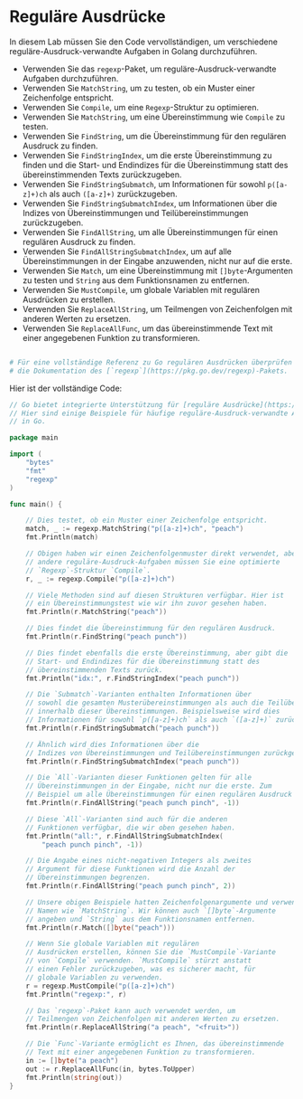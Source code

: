 # Reguläre Ausdrücke

In diesem Lab müssen Sie den Code vervollständigen, um verschiedene reguläre-Ausdruck-verwandte Aufgaben in Golang durchzuführen.

- Verwenden Sie das `regexp`-Paket, um reguläre-Ausdruck-verwandte Aufgaben durchzuführen.
- Verwenden Sie `MatchString`, um zu testen, ob ein Muster einer Zeichenfolge entspricht.
- Verwenden Sie `Compile`, um eine `Regexp`-Struktur zu optimieren.
- Verwenden Sie `MatchString`, um eine Übereinstimmung wie `Compile` zu testen.
- Verwenden Sie `FindString`, um die Übereinstimmung für den regulären Ausdruck zu finden.
- Verwenden Sie `FindStringIndex`, um die erste Übereinstimmung zu finden und die Start- und Endindizes für die Übereinstimmung statt des übereinstimmenden Texts zurückzugeben.
- Verwenden Sie `FindStringSubmatch`, um Informationen für sowohl `p([a-z]+)ch` als auch `([a-z]+)` zurückzugeben.
- Verwenden Sie `FindStringSubmatchIndex`, um Informationen über die Indizes von Übereinstimmungen und Teilübereinstimmungen zurückzugeben.
- Verwenden Sie `FindAllString`, um alle Übereinstimmungen für einen regulären Ausdruck zu finden.
- Verwenden Sie `FindAllStringSubmatchIndex`, um auf alle Übereinstimmungen in der Eingabe anzuwenden, nicht nur auf die erste.
- Verwenden Sie `Match`, um eine Übereinstimmung mit `[]byte`-Argumenten zu testen und `String` aus dem Funktionsnamen zu entfernen.
- Verwenden Sie `MustCompile`, um globale Variablen mit regulären Ausdrücken zu erstellen.
- Verwenden Sie `ReplaceAllString`, um Teilmengen von Zeichenfolgen mit anderen Werten zu ersetzen.
- Verwenden Sie `ReplaceAllFunc`, um das übereinstimmende Text mit einer angegebenen Funktion zu transformieren.

```sh

# Für eine vollständige Referenz zu Go regulären Ausdrücken überprüfen Sie
# die Dokumentation des [`regexp`](https://pkg.go.dev/regexp)-Pakets.
```

Hier ist der vollständige Code:

```go
// Go bietet integrierte Unterstützung für [reguläre Ausdrücke](https://en.wikipedia.org/wiki/Regular_expression).
// Hier sind einige Beispiele für häufige reguläre-Ausdruck-verwandte Aufgaben
// in Go.

package main

import (
	"bytes"
	"fmt"
	"regexp"
)

func main() {

	// Dies testet, ob ein Muster einer Zeichenfolge entspricht.
	match, _ := regexp.MatchString("p([a-z]+)ch", "peach")
	fmt.Println(match)

	// Obigen haben wir einen Zeichenfolgenmuster direkt verwendet, aber für
	// andere reguläre-Ausdruck-Aufgaben müssen Sie eine optimierte
	// `Regexp`-Struktur `Compile`.
	r, _ := regexp.Compile("p([a-z]+)ch")

	// Viele Methoden sind auf diesen Strukturen verfügbar. Hier ist
	// ein Übereinstimmungstest wie wir ihn zuvor gesehen haben.
	fmt.Println(r.MatchString("peach"))

	// Dies findet die Übereinstimmung für den regulären Ausdruck.
	fmt.Println(r.FindString("peach punch"))

	// Dies findet ebenfalls die erste Übereinstimmung, aber gibt die
	// Start- und Endindizes für die Übereinstimmung statt des
	// übereinstimmenden Texts zurück.
	fmt.Println("idx:", r.FindStringIndex("peach punch"))

	// Die `Submatch`-Varianten enthalten Informationen über
	// sowohl die gesamten Musterübereinstimmungen als auch die Teilübereinstimmungen
	// innerhalb dieser Übereinstimmungen. Beispielsweise wird dies
	// Informationen für sowohl `p([a-z]+)ch` als auch `([a-z]+)` zurückgeben.
	fmt.Println(r.FindStringSubmatch("peach punch"))

	// Ähnlich wird dies Informationen über die
	// Indizes von Übereinstimmungen und Teilübereinstimmungen zurückgeben.
	fmt.Println(r.FindStringSubmatchIndex("peach punch"))

	// Die `All`-Varianten dieser Funktionen gelten für alle
	// Übereinstimmungen in der Eingabe, nicht nur die erste. Zum
	// Beispiel um alle Übereinstimmungen für einen regulären Ausdruck zu finden.
	fmt.Println(r.FindAllString("peach punch pinch", -1))

	// Diese `All`-Varianten sind auch für die anderen
	// Funktionen verfügbar, die wir oben gesehen haben.
	fmt.Println("all:", r.FindAllStringSubmatchIndex(
		"peach punch pinch", -1))

	// Die Angabe eines nicht-negativen Integers als zweites
	// Argument für diese Funktionen wird die Anzahl der
	// Übereinstimmungen begrenzen.
	fmt.Println(r.FindAllString("peach punch pinch", 2))

	// Unsere obigen Beispiele hatten Zeichenfolgenargumente und verwendeten
	// Namen wie `MatchString`. Wir können auch `[]byte`-Argumente
	// angeben und `String` aus dem Funktionsnamen entfernen.
	fmt.Println(r.Match([]byte("peach")))

	// Wenn Sie globale Variablen mit regulären
	// Ausdrücken erstellen, können Sie die `MustCompile`-Variante
	// von `Compile` verwenden. `MustCompile` stürzt anstatt
	// einen Fehler zurückzugeben, was es sicherer macht, für
	// globale Variablen zu verwenden.
	r = regexp.MustCompile("p([a-z]+)ch")
	fmt.Println("regexp:", r)

	// Das `regexp`-Paket kann auch verwendet werden, um
	// Teilmengen von Zeichenfolgen mit anderen Werten zu ersetzen.
	fmt.Println(r.ReplaceAllString("a peach", "<fruit>"))

	// Die `Func`-Variante ermöglicht es Ihnen, das übereinstimmende
	// Text mit einer angegebenen Funktion zu transformieren.
	in := []byte("a peach")
	out := r.ReplaceAllFunc(in, bytes.ToUpper)
	fmt.Println(string(out))
}

```
